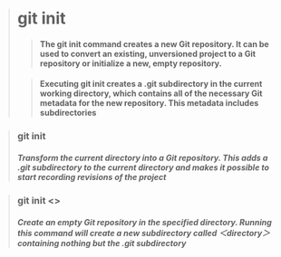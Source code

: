 > # git init
>
> > #### The git init command creates a new Git repository. It can be used to convert an existing, unversioned project to a Git repository or initialize a new, empty repository.
>
> > #### Executing git init creates a .git subdirectory in the current working directory, which contains all of the necessary Git metadata for the new repository. This metadata includes subdirectories

> ### git init
> 
> ##### Transform the current directory into a Git repository. This adds a .git subdirectory to the current directory and makes it possible to start recording revisions of the project

> ### git init <<directory>>
>
> ##### Create an empty Git repository in the specified directory. Running this command will create a new subdirectory called ＜directory＞ containing nothing but the .git subdirectory


